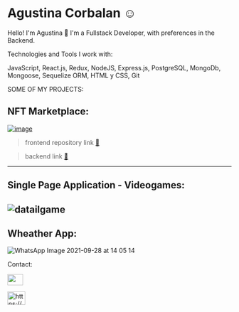 
# Agustina Corbalan ☺



Hello! I'm Agustina 👋
I'm a Fullstack Developer, with preferences in the Backend.



Technologies and Tools I work with:

JavaScript,
React.js,
Redux,
NodeJS,
Express.js,
PostgreSQL,
MongoDb,
Mongoose,
Sequelize ORM,
HTML y CSS,
Git


SOME OF MY PROJECTS:

NFT Marketplace:
 ---
<a href="https://project-nft-s-frontend.vercel.app/categories">![image](https://user-images.githubusercontent.com/73036102/192818970-12d8bfda-000c-486e-8a4b-890bd0dbadd7.png)</a> 

> frontend repository link [👀](https://github.com/hbonavota/MarketNFT-Frontend) 

> backend link [👀](https://github.com/hbonavota/MarketNFT-Backend)

 ---
Single Page Application - Videogames:
 ---
![datailgame](https://user-images.githubusercontent.com/73036102/135509028-cd91e564-8c33-4d8b-843f-da1230ee4c6d.jpg)
 ---
Wheather App:
 ---
![WhatsApp Image 2021-09-28 at 14 05 14](https://user-images.githubusercontent.com/73036102/135509570-d3bb1e11-b61e-4e49-af38-be11f7a4e3e2.jpeg)


Contact:

<a href="mailto:agustina.corb@gmail.com"><img src="https://upload.wikimedia.org/wikipedia/commons/thumb/7/7e/Gmail_icon_%282020%29.svg/1024px-Gmail_icon_%282020%29.svg.png" height="25" width="35" style="max-width: 100%;"></a>


<a href="https://www.linkedin.com/in/agustinacorbalan/"><img align="center" src="https://raw.githubusercontent.com/rahuldkjain/github-profile-readme-generator/master/src/images/icons/Social/linked-in-alt.svg" alt="https://www.linkedin.com/in/ruben-aranda-software-engineer-0b60a3133/" height="30" width="40" style="max-width: 100%;"></a>

